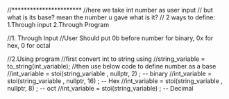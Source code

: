 //***********************
//here we take int number as user input
// but what is its base? mean the number u gave what is it? 
// 2 ways to define: 1.Through input    2.Through Program

//1. Through Input
 //User Should put 0b before number for binary, 0x for hex, 0 for octal


//2.Using program
 //first convert int to string using
//string_variable = to_string(int_variable);
 //then use below code to define number as a base
 //int_variable = stoi(string_variable , nullptr, 2) ; -- binary
 //int_variable = stoi(string_variable , nullptr, 16) ; -- Hex
//int_variable = stoi(string_variable , nullptr, 8) ; -- oct
 //int_variable = stoi(string_variable)  ; -- Decimal


